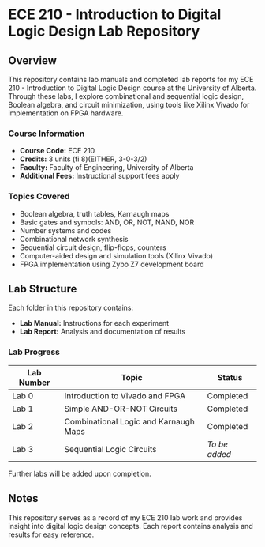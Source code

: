 # ECE 210 - Introduction to Digital Logic Design Lab Repository

## Overview
This repository contains lab manuals and completed lab reports for my ECE 210 - Introduction to Digital Logic Design course at the University of Alberta. Through these labs, I explore combinational and sequential logic design, Boolean algebra, and circuit minimization, using tools like Xilinx Vivado for implementation on FPGA hardware.

### Course Information
- **Course Code:** ECE 210
- **Credits:** 3 units (fi 8)(EITHER, 3-0-3/2)
- **Faculty:** Faculty of Engineering, University of Alberta
- **Additional Fees:** Instructional support fees apply

### Topics Covered
- Boolean algebra, truth tables, Karnaugh maps
- Basic gates and symbols: AND, OR, NOT, NAND, NOR
- Number systems and codes
- Combinational network synthesis
- Sequential circuit design, flip-flops, counters
- Computer-aided design and simulation tools (Xilinx Vivado)
- FPGA implementation using Zybo Z7 development board

## Lab Structure
Each folder in this repository contains:
- **Lab Manual:** Instructions for each experiment
- **Lab Report:** Analysis and documentation of results

### Lab Progress
| Lab Number | Topic                                   | Status       |
|------------|-----------------------------------------|--------------|
| Lab 0      | Introduction to Vivado and FPGA         | Completed    |
| Lab 1      | Simple AND-OR-NOT Circuits              | Completed    |
| Lab 2      | Combinational Logic and Karnaugh Maps   | Completed    |
| Lab 3      | Sequential Logic Circuits               | _To be added_ |

Further labs will be added upon completion.

## Notes
This repository serves as a record of my ECE 210 lab work and provides insight into digital logic design concepts. Each report contains analysis and results for easy reference.
